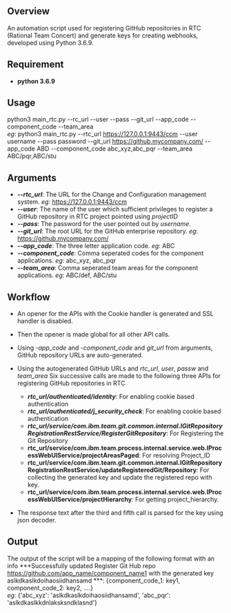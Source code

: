  Overview
 ---------
   An automation script used for registering GitHub repositories in RTC (Rational Team Concert) and generate keys for creating webhooks, developed using Python 3.6.9.
   
Requirement
 -----------------------------------
  - __python 3.6.9__

Usage
 -----------------------------------
  python3 main_rtc.py --rc_url <Jazz Repo Url> --user <Username of Jazz Repo> --pass <Password of Jazz Repo> --git_url <Git Url> --app_code <Application Code> --component_code <Comma seperated component codes> --team_area <Comma separated team areas>  
  _eg_: python3 main_rtc.py --rtc_url https://127.0.0.1:9443/ccm --user username --pass password --git_url https://github.mycompany.com/ --app_code ABD --component_code abc_xyz,abc_pqr --team_area ABC/pqr,ABC/stu

 Arguments
 -------------------------------------------------
  - ___--rtc_url___: The URL for the Change and Configuration management system. _eg:_ https://127.0.0.1:9443/ccm
  - ___--user___: The name of the user which sufficient privileges to register a GitHub repository in RTC project pointed using _projectID_
  - ___--pass___: The password for the user pointed out by _username_.
  - ___--git_url___: The root URL for the GitHub enterprise repository. _eg_: https://github.mycompany.com/
  - ___--app_code___: The three letter application code. _eg_: ABC
  - ___--component_code___: Comma seperated codes for the component applications. _eg_: abc_xyz, abc_pqr
  - ___--team_area___: Comma seperated team areas for the component applications. _eg_: ABC/def, ABC/stu

  Workflow
 -----------------------------------
  - An opener for the APIs with the Cookie handler is generated and SSL handler is disabled.
  - Then the opener is made global for all other API calls.
  - Using _-app_code_ and  _-component_code_ and _git_url_ from arguments, GitHub repository URLs are auto-generated.
  - Using the autogenerated GitHub URLs and _rtc_url_, _user_, _passw_ and _team_area_ Six successive calls are made to the following three APIs for registering GitHub repositories in RTC
     - ___rtc_url/authenticated/identity___: For enabling cookie based authentication
     - ___rtc_url/authenticated/j_security_check___: For enabling cookie based authentication
     - ___rtc_url/service/com.ibm.team.git.common.internal.IGitRepositoryRegistrationRestService/RegisterGitRepository___: For Registering the Git Repository
     - __rtc_url/service/com.ibm.team.process.internal.service.web.IProcessWebUIService/projectAreasPaged__: For resolving Project_ID
     - __rtc_url/service/com.ibm.team.git.common.internal.IGitRepositoryRegistrationRestService/updateRegisteredGit/Repository__:  For collecting the generated key and update the registered repo with key.
     - __rtc_url/service/com.ibm.team.process.internal.service.web.IProcessWebUIService/projectHierarchy__: For getting project_hierarchy.
				
   - The response text after the third and fifth call is parsed for the key using json decoder.
   
  Output
 -----------------------------------
  The output of the script will be a mapping of the following format with an info ***Successfully updated Register Git Hub repo https://github.com/app_name/component_name1 with the generated key aslkdkaslkdoihaosiidhansamd ***: {component_code_1: key1, component_code_2: key2, ....}  
  _eg:_ {'abc_xyz': 'aslkdkaslkdoihaosiidhansamd', 'abc_pqr': 'aslkdkaslkkdnlaksksndklasnd'}
